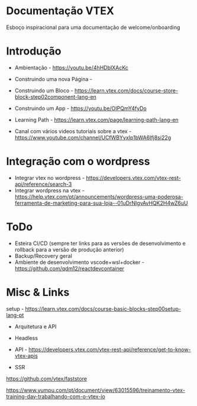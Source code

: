# Documentação VTEX
Esboço inspiracional para uma documentação de welcome/onboarding

# Introdução

* Ambientação - https://youtu.be/4hHDbIXAcKc

* Construindo uma nova Página - 

* Construindo um Bloco - https://learn.vtex.com/docs/course-store-block-step02component-lang-en

* Construindo um App - https://youtu.be/OIPQmY4fyDo

* Learning Path - https://learn.vtex.com/page/learning-path-lang-en

* Canal com vários videos tutoriais sobre a vtex - https://www.youtube.com/channel/UCfWBYyxIp1bWA6Ifj8si22g

# Integração com o wordpress

* Integrar vtex no wordpress - https://developers.vtex.com/vtex-rest-api/reference/search-3
* Integrar wordpress na vtex - https://help.vtex.com/pt/announcements/wordpress-uma-poderosa-ferramenta-de-marketing-para-sua-loja--01uDrNIgvAvHQK2H4wZ6uU

# ToDo

* Esteira CI/CD (sempre ter links para as versões de desenvolvimento e rollback para a versão de produção anterior)
* Backup/Recovery geral
* Ambiente de desenvolvimento vscode+wsl+docker - https://github.com/qdm12/reactdevcontainer

# Misc & Links

setup - https://learn.vtex.com/docs/course-basic-blocks-step00setup-lang-pt


* Arquitetura e API
* Headless
* API - https://developers.vtex.com/vtex-rest-api/reference/get-to-know-vtex-apis


* SSR

https://github.com/vtex/faststore

https://www.yumpu.com/pt/document/view/63015596/treinamento-vtex-training-day-trabalhando-com-o-vtex-io



